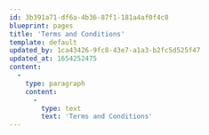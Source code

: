 ```yaml
---
id: 3b391a71-df6a-4b36-87f1-181a4af0f4c8
blueprint: pages
title: 'Terms and Conditions'
template: default
updated_by: 1ca43426-9fc8-43e7-a1a3-b2fc5d525f47
updated_at: 1654252475
content:
  -
    type: paragraph
    content:
      -
        type: text
        text: 'Terms and Conditions'
---
```

